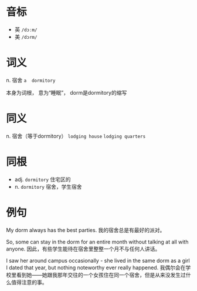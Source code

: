 # 音标

- 英 `/dɔːm/`
- 美 `/dɔrm/`

# 词义

n. 宿舍
`a  dormitory `



本身为词根， 意为“睡眠”， dorm是dormitory的缩写

# 同义

n. 宿舍（等于dormitory）
`lodging house` `lodging quarters`

# 同根

- adj. `dormitory` 住宅区的
- n. `dormitory` 宿舍，学生宿舍

# 例句

My dorm always has the best parties.
我的宿舍总是有最好的派对。

So, some can stay in the dorm for an entire month without talking at all with anyone.
因此，有些学生能待在宿舍里整整一个月不与任何人讲话。

I saw her around campus occasionally - she lived in the same dorm as a girl I dated that year, but nothing noteworthy ever really happened.
我偶尔会在学校里看到她——她跟我那年交往的一个女孩住在同一个宿舍，但是从来没发生过什么值得注意的事。


